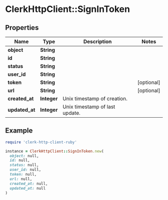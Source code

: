 # ClerkHttpClient::SignInToken

## Properties

| Name | Type | Description | Notes |
| ---- | ---- | ----------- | ----- |
| **object** | **String** |  |  |
| **id** | **String** |  |  |
| **status** | **String** |  |  |
| **user_id** | **String** |  |  |
| **token** | **String** |  | [optional] |
| **url** | **String** |  | [optional] |
| **created_at** | **Integer** | Unix timestamp of creation.  |  |
| **updated_at** | **Integer** | Unix timestamp of last update.  |  |

## Example

```ruby
require 'clerk-http-client-ruby'

instance = ClerkHttpClient::SignInToken.new(
  object: null,
  id: null,
  status: null,
  user_id: null,
  token: null,
  url: null,
  created_at: null,
  updated_at: null
)
```

